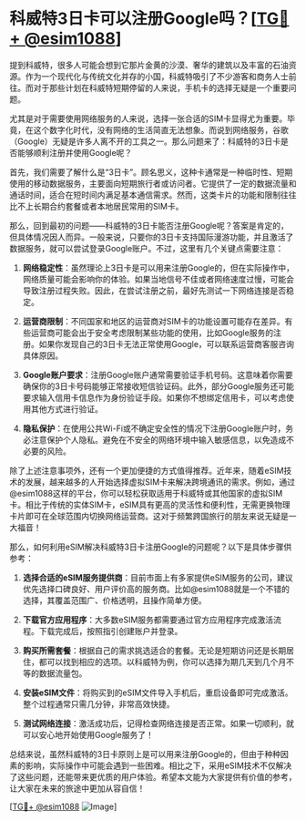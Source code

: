 # 科威特3日卡可以注册Google吗？[[TG💪+ @esim1088](https://t.me/s/esim1088)]

提到科威特，很多人可能会想到它那片金黄的沙漠、奢华的建筑以及丰富的石油资源。作为一个现代化与传统文化并存的小国，科威特吸引了不少游客和商务人士前往。而对于那些计划在科威特短期停留的人来说，手机卡的选择无疑是一个重要问题。

尤其是对于需要使用网络服务的人来说，选择一张合适的SIM卡显得尤为重要。毕竟，在这个数字化时代，没有网络的生活简直无法想象。而说到网络服务，谷歌（Google）无疑是许多人离不开的工具之一。那么问题来了：科威特的3日卡是否能够顺利注册并使用Google呢？

首先，我们需要了解什么是“3日卡”。顾名思义，这种卡通常是一种临时性、短期使用的移动数据服务，主要面向短期旅行者或访问者。它提供了一定的数据流量和通话时间，适合在短时间内满足基本通信需求。然而，这类卡片的功能和限制往往比不上长期合约套餐或者本地居民常用的SIM卡。

那么，回到最初的问题——科威特的3日卡能否注册Google呢？答案是肯定的，但具体情况因人而异。一般来说，只要你的3日卡支持国际漫游功能，并且激活了数据服务，就可以尝试登录Google账户。不过，这里有几个关键点需要注意：

1. **网络稳定性**：虽然理论上3日卡是可以用来注册Google的，但在实际操作中，网络质量可能会影响你的体验。如果当地信号不佳或者网络速度过慢，可能会导致注册过程失败。因此，在尝试注册之前，最好先测试一下网络连接是否稳定。

2. **运营商限制**：不同国家和地区的运营商对SIM卡的功能设置可能存在差异。有些运营商可能会出于安全考虑限制某些功能的使用，比如Google服务的注册。如果你发现自己的3日卡无法正常使用Google，可以联系运营商客服咨询具体原因。

3. **Google账户要求**：注册Google账户通常需要验证手机号码。这意味着你需要确保你的3日卡号码能够正常接收短信验证码。此外，部分Google服务还可能要求输入信用卡信息作为身份验证手段。如果你不想绑定信用卡，可以考虑使用其他方式进行验证。

4. **隐私保护**：在使用公共Wi-Fi或不确定安全性的情况下注册Google账户时，务必注意保护个人隐私。避免在不安全的网络环境中输入敏感信息，以免造成不必要的风险。

除了上述注意事项外，还有一个更加便捷的方式值得推荐。近年来，随着eSIM技术的发展，越来越多的人开始选择虚拟SIM卡来解决跨境通讯的需求。例如，通过@esim1088这样的平台，你可以轻松获取适用于科威特或其他国家的虚拟SIM卡。相比于传统的实体SIM卡，eSIM具有更高的灵活性和便利性，无需更换物理卡片即可在全球范围内切换网络运营商。这对于频繁跨国旅行的朋友来说无疑是一大福音！

那么，如何利用eSIM解决科威特3日卡注册Google的问题呢？以下是具体步骤供参考：

1. **选择合适的eSIM服务提供商**：目前市面上有多家提供eSIM服务的公司，建议优先选择口碑良好、用户评价高的服务商。比如@esim1088就是一个不错的选择，其覆盖范围广、价格透明，且操作简单方便。

2. **下载官方应用程序**：大多数eSIM服务都需要通过官方应用程序完成激活流程。下载完成后，按照指引创建账户并登录。

3. **购买所需套餐**：根据自己的需求挑选适合的套餐。无论是短期访问还是长期居住，都可以找到相应的选项。以科威特为例，你可以选择为期几天到几个月不等的数据流量包。

4. **安装eSIM文件**：将购买到的eSIM文件导入手机后，重启设备即可完成激活。整个过程通常只需几分钟，非常高效快捷。

5. **测试网络连接**：激活成功后，记得检查网络连接是否正常。如果一切顺利，就可以安心地开始使用Google服务了！

总结来说，虽然科威特的3日卡原则上是可以用来注册Google的，但由于种种因素的影响，实际操作中可能会遇到一些困难。相比之下，采用eSIM技术不仅解决了这些问题，还能带来更优质的用户体验。希望本文能为大家提供有价值的参考，让大家在未来的旅途中更加从容自信！

[[TG💪+ @esim1088](https://t.me/s/esim1088) ![Image](https://i.postimg.cc/4NQfJmqS/Snipaste-2025-05-13-00-14-12.png)]